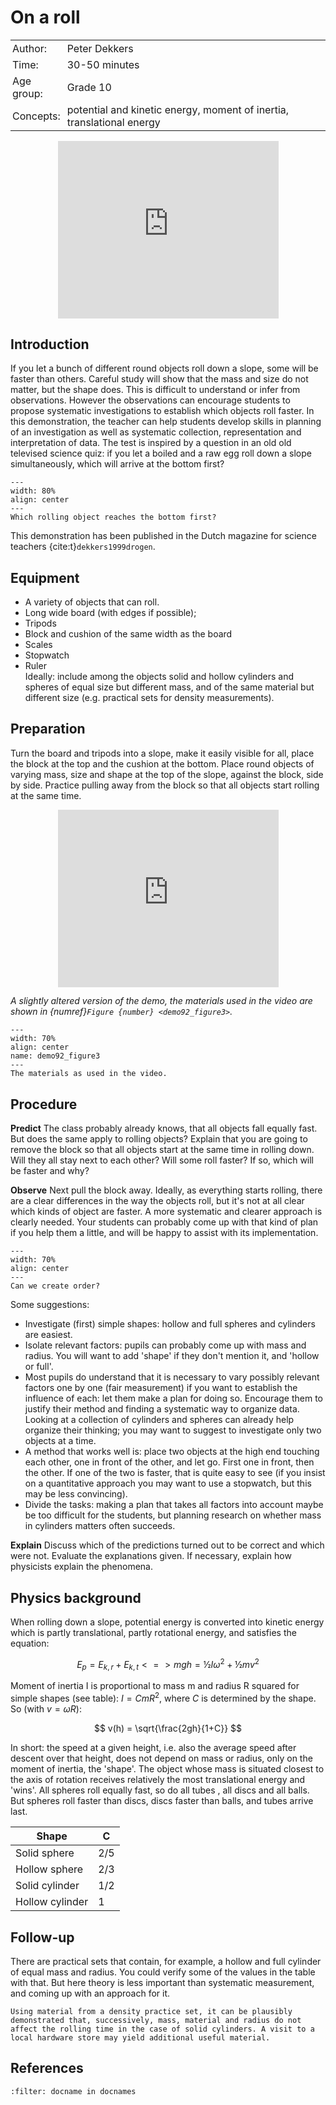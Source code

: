 # On a roll

<table style="width: 100%; border-collapse: collapse; border: none;">
    <tr style="background-color: var(--background-color);"> 
        <td style="text-align: left; padding: 3px; border: none; color: var(--text-color)">Author:</td>
        <td style="text-align: left; padding: 3px; border: none; color: var(--text-color)">Peter Dekkers</td>
    </tr>
    <tr style="background-color: var(--background-color);"> 
        <td style="text-align: left; padding: 3px; border: none; color: var(--text-color)">Time:</td>
        <td style="text-align: left; padding: 3px; border: none; color: var(--text-color)">30-50 minutes</td>
    </tr>
    <tr style="background-color: var(--background-color);"> 
        <td style="text-align: left; padding: 3px; border: none; color: var(--text-color)">Age group:</td>
        <td style="text-align: left; padding: 3px; border: none; color: var(--text-color)">Grade 10</td>
    </tr>
    <tr style="background-color: var(--background-color);"> 
        <td style="text-align: left; padding: 3px; border: none; color: var(--text-color)">Concepts:</td>
        <td style="text-align: left; padding: 3px; border: none; color: var(--text-color)">potential and kinetic energy, moment of inertia, translational energy</td>
    </tr>
</table>

<div style="display: flex; justify-content: center;">
    <div style="position: relative; width: 70%; height: 0; padding-bottom: 56.25%;">
        <iframe
            src="https://www.youtube.com/embed/gkH8Ex7yCb0?si=U9-DhuiCTP_jFPt3"
            style="position: absolute; top: 0; left: 0; width: 100%; height: 100%;"
            frameborder="0"
            allow="accelerometer; autoplay; clipboard-write; encrypted-media; gyroscope; picture-in-picture"
            allowfullscreen
        ></iframe>
    </div>
</div>

## Introduction
If you let a bunch of different round objects roll down a slope, some will be faster than others. Careful study will show that the mass and size do not matter, but the shape does. This is difficult to understand or infer from observations. However the observations can encourage students to propose systematic investigations to establish which objects roll faster. In this demonstration, the teacher can help students develop skills in planning of an investigation as well as systematic collection, representation and interpretation of data. The test is inspired by a question in an old old televised science quiz: if you let a boiled and a raw egg roll down a slope simultaneously, which will arrive at the bottom first? 

```{figure} demo92_figure1.jpg
---
width: 80%
align: center
---
Which rolling object reaches the bottom first?
```

This demonstration has been published in the Dutch magazine for science teachers {cite:t}`dekkers1999drogen`.

## Equipment
* A variety of objects that can roll. 
* Long wide board (with edges if possible); 
* Tripods
* Block and cushion of the same width as the board
* Scales
* Stopwatch
* Ruler\
Ideally: include among the objects solid and hollow cylinders and spheres of equal size but different mass, and of the same material but different size (e.g. practical sets for density measurements).

## Preparation
Turn the board and tripods into a slope, make it easily visible for all, place the block at the top and the cushion at the bottom. Place round objects of varying mass, size and shape at the top of the slope, against the block, side by side. 
Practice pulling away from the block so that all objects start rolling at the same time.



<div style="display: flex; justify-content: center;">
    <div style="position: relative; width: 70%; height: 0; padding-bottom: 56.25%;">
        <iframe
            src="https://www.youtube.com/embed/PY2blUzvXvQ?si=PzcmCcQzGvPmgHVM"
            style="position: absolute; top: 0; left: 0; width: 100%; height: 100%;"
            frameborder="0"
            allow="accelerometer; autoplay; clipboard-write; encrypted-media; gyroscope; picture-in-picture"
            allowfullscreen
        ></iframe>
    </div>
</div>

*A slightly altered version of the demo, the materials used in the video are shown in {numref}`Figure {number} <demo92_figure3>`.*

```{figure} demo92_figure3.jpg
---
width: 70%
align: center
name: demo92_figure3
---
The materials as used in the video.
```

## Procedure
**Predict** The class probably already knows, that all objects fall equally fast. But does the same apply to rolling objects? Explain that you are going to remove the block so that all objects start at the same time in rolling down. Will they all stay next to each other? Will some roll faster? If so, which will be faster and why? 

**Observe** Next pull the block away. Ideally, as everything starts rolling, there are a clear differences in the way the objects roll, but it's not at all clear which kinds of object are faster. A more systematic and clearer approach is clearly needed. Your students can probably come up with that kind of plan if you help them a little, and will be happy to assist with its implementation.

```{figure} demo92_figure2.jpg
---
width: 70%
align: center
---
Can we create order?
```

Some suggestions:
- Investigate (first) simple shapes: hollow and full spheres and cylinders are easiest.
- Isolate relevant factors: pupils can probably come up with mass and radius. You will want to add 'shape' if they don't mention it, and 'hollow or full'.
- Most pupils do understand that it is necessary to vary possibly relevant factors one by one (fair measurement) if you want to establish the influence of each: let them make a plan for doing so. Encourage them to justify their method and finding a systematic way to organize data. Looking at a collection of cylinders and spheres can already help organize their thinking; you may want to suggest to investigate only two objects at a time.
- A method that works well is: place two objects at the high end touching each other, one in front of the other, and let go. First one in front, then the other. If one of the two is faster, that is quite easy to see (if you insist on a quantitative approach you may want to use a stopwatch, but this may be less convincing).
- Divide the tasks: making a plan that takes all factors into account maybe be too difficult for the students, but planning research on whether mass in cylinders matters often succeeds.

**Explain** Discuss which of the predictions turned out to be correct and which were not. Evaluate the explanations given. If necessary, explain how physicists explain the phenomena.

## Physics background
When rolling down a slope, potential energy is converted into kinetic energy which is partly translational, partly rotational energy, and satisfies the equation: 

$$
    E_p = E_{k,r} + E_{k,t} <=> mgh = ½Iω^2 + ½mv^2
$$ 

Moment of inertia I is proportional to mass m and radius R squared for simple shapes (see table):
 $I = CmR^2$, where $C$ is determined by the shape. 
So (with $v = ωR$): 

$$
    v(h) = \sqrt{\frac{2gh}{1+C}}
$$

In short: the speed at a given height, i.e. also the average speed after descent over that height, does not depend on mass or radius, only on the moment of inertia, the 'shape'. The object whose mass is situated closest to the axis of rotation receives relatively the most translational energy and 'wins'. All spheres roll equally fast, so do all tubes , all discs and all balls. But spheres roll faster than discs, discs faster than balls, and tubes arrive last.

|Shape|C|
|---|---|
|Solid sphere|2/5|
|Hollow sphere|2/3|
|Solid cylinder|1/2|
|Hollow cylinder|1|

## Follow-up
There are practical sets that contain, for example, a hollow and full cylinder of equal mass and radius. You could verify some of the values in the table with that. But here theory is less important than systematic measurement, and coming up with an approach for it. 

```{tip}
Using material from a density practice set, it can be plausibly demonstrated that, successively, mass, material and radius do not affect the rolling time in the case of solid cylinders. A visit to a local hardware store may yield additional useful material. 
```

## References
```{bibliography}
:filter: docname in docnames
```
